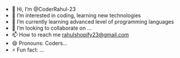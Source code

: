- 👋 Hi, I’m @CoderRahul-23
- 👀 I’m interested in coding, learning new technologies
- 🌱 I’m currently learning advanced level of programming languages
- 💞️ I’m looking to collaborate on ...
- 📫 How to reach me rahulshopify23@gmail.com
- 😄 Pronouns: Coders...
- ⚡ Fun fact: ...

<!---
CoderRahul-23/CoderRahul-23 is a ✨ special ✨ repository because its `README.md` (this file) appears on your GitHub profile.
You can click the Preview link to take a look at your changes.
--->
